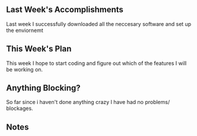 ## Last Week's Accomplishments

Last week I successfully downloaded all the neccesary software and set up the enviornemt


## This Week's Plan

This week I hope to start coding and figure out which of the features I will be working on.


## Anything Blocking?

So far since i haven't done anything crazy I have had no problems/ blockages.


## Notes
